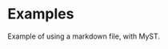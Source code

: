 # Examples

Example of using a markdown file, with MyST.

```{tags} md examples, tag documentation, {{🧪tags with emojis; check ✅}}
```
